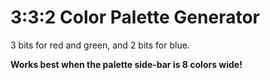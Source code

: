 # 3:3:2 Color Palette Generator
3 bits for red and green, and 2 bits for blue.

**Works best when the palette side-bar is 8 colors wide!**
